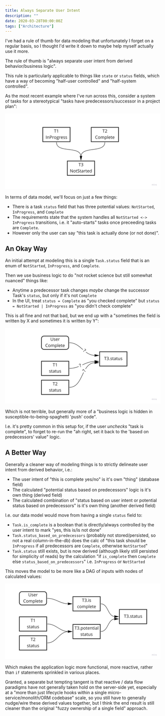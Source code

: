 ```yaml
---
title: Always Separate User Intent
description: ""
date: 2020-03-28T00:00:00Z
tags: ["Architecture"]
---
```




I've had a rule of thumb for data modeling that unfortunately I forget on a regular basis, so I thought I'd write it down to maybe help myself actually use it more.

The rule of thumb is "always separate user intent from derived behavior/business logic".

This rule is particularly applicable to things like `state` or `status` fields, which have a way of becoming "half-user controlled" and "half-system controlled".

As the most recent example where I've run across this, consider a system of tasks for a stereotypical "tasks have predecessors/successor in a project plan":

<img src="/images/always-separate-user-intent - tasks.jpg" class="image" />

In terms of data model, we'll focus on just a few things:

* There is a task `status` field that has three potential values: `NotStarted`, `InProgress`, and `Complete`
* The requirements state that the system handles all `NotStarted <-> InProgress` transitions, i.e. it "auto-starts" tasks once preceeding tasks are `Complete`.
* However only the user can say "this task is actually done (or not done)".

An Okay Way
-----------

An initial attempt at modeling this is a single `Task.status` field that is an enum of `NotStarted`, `InProgress`, and `Complete`.

Then we use business logic to do "not rocket science but still somewhat nuanced" things like:

* Anytime a predecessor task changes _maybe_ change the successor Task's `status`, but only if it's not `Complete`
* In the UI, treat `status = Complete` as "you checked complete" but `status = NotStarted | InProgress` as "you didn't check complete"

This is all fine and not that bad, but we end up with a "sometimes the field is written by X and sometimes it is written by Y":

<img src="/images/always-separate-user-intent - single-status.jpg" class="image" />

Which is not terrible, but generally more of a "business logic is hidden in susceptible-to-being-spaghetti 'push' code".

I.e. it's pretty common in this setup for, if the user _unchecks_ "task is complete", to forget to re-run the "ah right, set it back to the 'based on predecessors' value" logic.

A Better Way
------------

Generally a cleaner way of modeling things is to strictly delineate user intent from derived behavior, i.e.:

* The user intent of "this is complete yes/no" is it's own "thing" (database field)
* The calculated "potential status based on predecessors" logic is it's own thing (derived field)
* The calculated combination of "status based on user intent or potential status based on predecessors" is it's own thing (another derived field)

I.e. our data model would move from having a single `status` field to:

* `Task.is_complete` is a boolean that is directly/always controlled by the user intent to mark "yes, this is/is not done"
* `Task.status_based_on_predecessors` (probably not stored/persisted, so not a real column-in-the-db) does the calc of "this task should be `InProgress` if all predecessors are `Complete`, otherwise `NotStarted`"
* `Task.status` still exists, but is now derived (although likely still persisted for simplicity of reads) by the calculation "if `is_complete` then `Complete` else `status_based_on_predecessors`" i.e. `InProgress` or `NotStarted`

This moves the model to be more like a DAG of inputs with nodes of calculated values:

<img src="/images/always-separate-user-intent - separate-intent.jpg" class="image" />

Which makes the application logic more functional, more reactive, rather than  `if` statements sprinkled in various places.

Granted, a separate but tempting tangent is that reactive / data flow paradigms have not generally taken hold on the server-side yet, especially at a "more than just lifecycle hooks within a single micro-service/monolith/ORM codebase" scale, so you still have to generally nudge/wire these derived values together, but I think the end result is still cleaner than the original "fuzzy ownership of a single field" approach.


